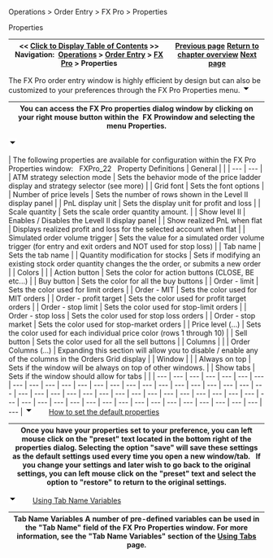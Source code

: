 ﻿
Operations > Order Entry > FX Pro > Properties

Properties

| << [Click to Display Table of Contents](properties_fx_pro.md) >> **Navigation:**     [Operations](operations.md) > [Order Entry](order_entry.md) > [FX Pro](fx_pro.md) > Properties | [Previous page](managing_positions_fx_pro.md) [Return to chapter overview](fx_pro.md) [Next page](fx_board.md) |
| --- | --- |
The FX Pro order entry window is highly efficient by design but can also be customized to your preferences through the FX Pro Properties menu.
![tog_minus](tog_minus.gif)

| You can access the FX Pro properties dialog window by clicking on your right mouse button within the  FX Prowindow and selecting the menu Properties. |
| --- |
![tog_minus](tog_minus.gif)

| The following properties are available for configuration within the FX Pro Properties window:   FXPro_22   Property Definitions   | General |  | | --- | --- | | ATM strategy selection mode | Sets the behavior mode of the price ladder display and strategy selector (see more) | | Grid font | Sets the font options | | Number of price levels | Sets the number of rows shown in the Level II display panel | | PnL display unit | Sets the display unit for profit and loss | | Scale quantity | Sets the scale order quantity amount. | | Show level II | Enables / Disables the Levell II display panel | | Show realized PnL when flat | Displays realized profit and loss for the selected account when flat | | Simulated order volume trigger | Sets the value for a simulated order volume trigger (for entry and exit orders and NOT used for stop loss) | | Tab name | Sets the tab name | | Quantity modification for stocks | Sets if modifying an existing stock order quantity changes the the order, or submits a new order | | Colors |  | | Action button | Sets the color for action buttons (CLOSE, BE etc...) | | Buy button | Sets the color for all the buy buttons | | Order - limit | Sets the color used for limit orders | | Order - MIT | Sets the color used for MIT orders | | Order - profit target | Sets the color used for profit target orders | | Order - stop limit | Sets the color used for stop-limit orders | | Order - stop loss | Sets the color used for stop loss orders | | Order - stop market | Sets the color used for stop-market orders | | Price level (...) | Sets the color used for each individual price color (rows 1 through 10) | | Sell button | Sets the color used for all the sell buttons | | Columns |  | | Order Columns (...) | Expanding this section will allow you to disable / enable any of the columns in the Orders Grid display | | Window |  | | Always on top | Sets if the window will be always on top of other windows. | | Show tabs | Sets if the window should allow for tabs | |
| --- | --- | --- | --- | --- | --- | --- | --- | --- | --- | --- | --- | --- | --- | --- | --- | --- | --- | --- | --- | --- | --- | --- | --- | --- | --- | --- | --- | --- | --- | --- | --- | --- | --- | --- | --- | --- | --- | --- | --- | --- | --- | --- | --- | --- | --- | --- | --- | --- | --- | --- | --- | --- | --- | --- |
![tog_minus](tog_minus.gif)        [How to set the default properties](javascript:HMToggle('toggle','HowToSetTheDefaultProperties','HowToSetTheDefaultProperties_ICON'))

| Once you have your properties set to your preference, you can left mouse click on the "preset" text located in the bottom right of the properties dialog. Selecting the option "save" will save these settings as the default settings used every time you open a new window/tab.   If you change your settings and later wish to go back to the original settings, you can left mouse click on the "preset" text and select the option to "restore" to return to the original settings. |
| --- |
![tog_minus](tog_minus.gif)        [Using Tab Name Variables](javascript:HMToggle('toggle','UsingTabNameVariables','UsingTabNameVariables_ICON'))

| Tab Name Variables A number of pre-defined variables can be used in the "Tab Name" field of the FX Pro Properties window. For more information, see the "Tab Name Variables" section of the [Using Tabs](using_tabs.md) page. |
| --- |

